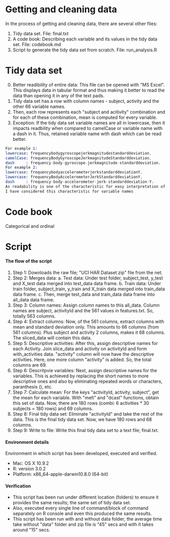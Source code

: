 Getting and cleaning data
===========

In the process of getting and cleaning data, there are several other files:

1. Tidy data set. File: final.txt
2. A code book: Describing each variable and its values in the tidy data set. File: codebook.md
3. Script to generate the tidy data set from scratch. File: run_analysis.R

Tidy data set
===========

0. Better readibility of entire data: This file can be opened with "MS Excel". This displays data in tabular format and thus making it better to read the data than opening it in any of the text pads.
1. Tidy data set has a row with column names - subject, activity and the other 66 variable names.
2. Then, each row represents each "subject and acitivity" combination and for each of these combination, mean is computed for every variable.
3. Exception: If the tidy data set variable names are all in lowercase, then it impacts readbility when compared to camelCase or variable name with a dash in it. Thus, retained variable name with dash which can be read better.
```S
For example 1: 
lowercase: frequencybodygyroscopejerkmagnitudestandarddeviation, 
camelCase: frequencyBodyGyroscopeJerkmagnitudeStandarddeviation, 
dash     : frequency-body-gyroscope-jerkmagnitude-standarddeviation.
For example 2: 
lowercase: frequencybodyaccelerometerjerkstandarddeviationY, 
lowercase: frequencyBodyAccelerometerJerkStandarddeviationY, 
dash     : frequency-body-accelerometer-jerk-standarddeviation-Y. 
As readability is one of the characteristic for easy interpretation of data, 
I have considered this characteristic for variable names
```



Code book
===========
Categorical and ordinal

Script
===========

#### The flow of the script
1. Step 1: Downloads the raw file; "UCI HAR Dataset.zip" file from the net.
1. Step 2: Merges data:
		a. Test data: Under test folder, subject_test, y_test and X_test data merged into test_data data frame.
		b. Train data: Under train folder, subject_train, y_train and X_train data merged into train_data data frame.
		c. Then, merge test_data and train_data data frame into all_data data frame.
1. Step 3: Column names: 
		Assign column names to this all_data. 
		Column names are subject, activityId and the 561 values in features.txt. So, totally 563 columns.
1. Step 4: Extract columns: 
		Now, of the 561 columns, extract columns with mean and standard deviation only. 
		This amounts to 66 columns (from 561 columns). Plus subject and activity 2 columns, makes it 68 columns. 
		The sliced_data will contain this data.
1. Step 5: Descriptive activities: 
		After this, assign descriptive names for each Activity. 
		Join slice_data and activity on activityId and form with_activities data.
		"activity" column will now have the descriptive activities.
		Here, one more column "activity" is added. So, the total columns are 69. 
1. Step 6: Descritpvie variables: 
		Next, assign descriptive names for the variables. 
		This is achieved by replacing the short names to more descriptive ones and 
		also by eliminating repeated words or characters, paranthesis (), etc.
1. Step 7: Calculate mean: 
		For the keys "activityId, activity, subject", get the mean for each variable. 
		With "melt" and "dcast" functions, obtain this set of data. 
		Now, there are 180 rows (combi: 6 activities * 30 subjects = 180 rows) and 69 columns.
1. Step 8: Final tidy data set: 
		Eliminate "activityId" and take the rest of the data. 
		This is the final tidy data set. Now, we have 180 rows and 68 columns.
1. Step 9: Write to file: 
		Write this final tidy data set to a text file; final.txt.


#### Environment details
Environment in which script has been developed, executed and verified.

* Mac: OS X 10.9.2
* R: version 3.0.2
* Platform: x86_64-apple-darwin10.8.0 (64-bit)

#### Verification
* This script has been run under different location (folders) to ensure it provides the same results; the same set of tidy data set.
* Also, executed every single line of command/block of command separately on R console and even this produced the same results. 
* This script has been run with and without data folder; the average time take without "data" folder and zip file is "45" secs and with it takes around "15" secs.

